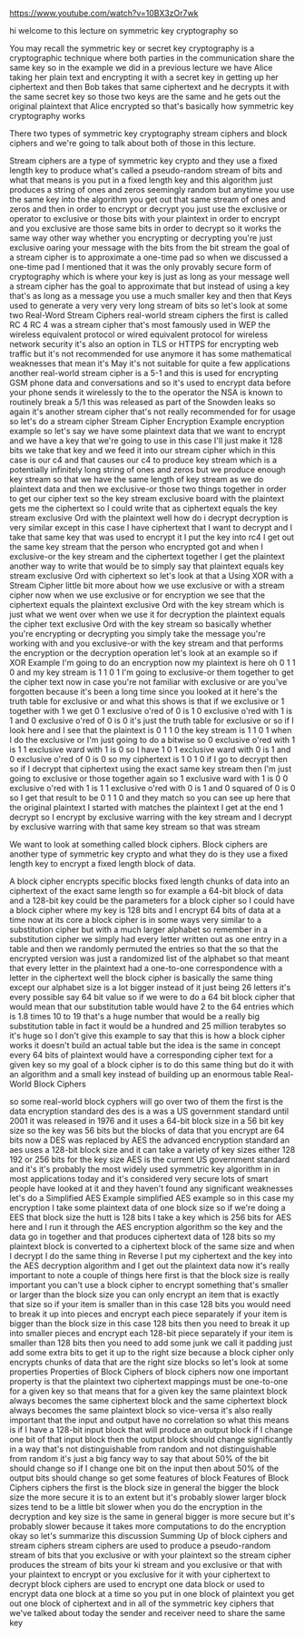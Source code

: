 https://www.youtube.com/watch?v=10BX3zOr7wk


hi welcome to this lecture on symmetric key cryptography so 


You may recall the symmetric key or secret key cryptography is a cryptographic technique where both parties in the communication share the same key so in the example we did in a previous lecture we have Alice taking her plain text and encrypting it with a secret key in getting up her ciphertext and then Bob takes that same ciphertext and he decrypts it with the same secret key so those two keys are the same and he gets out the original plaintext that Alice encrypted so that's basically how symmetric key cryptography works 

There two types of symmetric key cryptography stream ciphers and block ciphers and we're going to talk about both of those in this lecture. 

Stream ciphers are a type of symmetric key crypto and they use a fixed length key to produce what's called a pseudo-random stream of bits and what that means is you put in a fixed length key and this algorithm just produces a string of ones and zeros seemingly random but anytime you use the same key into the algorithm you get out that same stream of ones and zeros and then in order to encrypt or decrypt you just use the exclusive or operator to exclusive or those bits with your plaintext in order to encrypt and you exclusive are those same bits in order to decrypt so it works the same way other way whether you encrypting or decrypting you're just exclusive oaring your message with the bits from the bit stream the goal of a stream cipher is to approximate a one-time pad so when we discussed a one-time pad I mentioned that it was the only provably secure form of cryptography which is where your key is just as long as your message well a stream cipher has the goal to approximate that but instead of using a key that's as long as a message you use a much smaller key and then that Keys used to generate a very very very long stream of bits so let's look at some two Real-Word Stream Ciphers real-world stream ciphers the first is called RC 4 RC 4 was a stream cipher that's most famously used in WEP the wireless equivalent protocol or wired equivalent protocol for wireless network security it's also an option in TLS or HTTPS for encrypting web traffic but it's not recommended for use anymore it has some mathematical weaknesses that mean it's May it's not suitable for quite a few applications another real-world stream cipher is a 5-1 and this is used for encrypting GSM phone data and conversations and so it's used to encrypt data before your phone sends it wirelessly to the to the operator the NSA is known to routinely break a 5/1 this was released as part of the Snowden leaks so again it's another stream cipher that's not really recommended for for usage so let's do a stream cipher Stream Cipher Encryption Example encryption example so let's say we have some plaintext data that we want to encrypt and we have a key that we're going to use in this case I'll just make it 128 bits we take that key and we feed it into our stream cipher which in this case is our c4 and that causes our c4 to produce key stream which is a potentially infinitely long string of ones and zeros but we produce enough key stream so that we have the same length of key stream as we do plaintext data and then we exclusive-or those two things together in order to get our cipher text so the key stream exclusive board with the plaintext gets me the ciphertext so I could write that as ciphertext equals the key stream exclusive Ord with the plaintext well how do i decrypt decryption is very similar except in this case I have ciphertext that I want to decrypt and I take that same key that was used to encrypt it I put the key into rc4 I get out the same key stream that the person who encrypted got and when I exclusive-or the key stream and the ciphertext together I get the plaintext another way to write that would be to simply say that plaintext equals key stream exclusive Ord with ciphertext so let's look at that a Using XOR with a Stream Cipher little bit more about how we use exclusive or with a stream cipher now when we use exclusive or for encryption we see that the ciphertext equals the plaintext exclusive Ord with the key stream which is just what we went over when we use it for decryption the plaintext equals the cipher text exclusive Ord with the key stream so basically whether you're encrypting or decrypting you simply take the message you're working with and you exclusive-or with the key stream and that performs the encryption or the decryption operation let's look at an example so if XOR Example I'm going to do an encryption now my plaintext is here oh 0 1 1 0 and my key stream is 1 1 0 1 I'm going to exclusive-or them together to get the cipher text now in case you're not familiar with exclusive or are you've forgotten because it's been a long time since you looked at it here's the truth table for exclusive or and what this shows is that if we exclusive or 1 together with 1 we get 0 1 exclusive o'red of 0 is 1 0 exclusive o'red with 1 is 1 and 0 exclusive o'red of 0 is 0 it's just the truth table for exclusive or so if I look here and I see that the plaintext is 0 1 1 0 the key stream is 1 1 0 1 when I do the exclusive or I'm just going to do a bitwise so 0 exclusive o'red with 1 is 1 1 exclusive ward with 1 is 0 so I have 1 0 1 exclusive ward with 0 is 1 and 0 exclusive o'red of 0 is 0 so my ciphertext is 1 0 1 0 if I go to decrypt then so if I decrypt that ciphertext using the exact same key stream then I'm just going to exclusive or those together again so 1 exclusive ward with 1 is 0 0 exclusive o'red with 1 is 1 1 exclusive o'red with 0 is 1 and 0 squared of 0 is 0 so I get that result to be 0 1 1 0 and they match so you can see up here that the original plaintext I started with matches the plaintext I get at the end 1 decrypt so I encrypt by exclusive warring with the key stream and I decrypt by exclusive warring with that same key stream so that was stream 


We want to look at something called block ciphers. 
Block ciphers are another type of symmetric key crypto and what they do is they use a fixed length key to encrypt a fixed length block of data. 

A block cipher encrypts specific blocks fixed length chunks of data into an ciphertext of the exact same length so for example a 64-bit block of data and a 128-bit key could be the parameters for a block cipher so I could have a block cipher where my key is 128 bits and I encrypt 64 bits of data at a time now at its core a block cipher is in some ways very similar to a substitution cipher but with a much larger alphabet so remember in a substitution cipher we simply had every letter written out as one entry in a table and then we randomly permuted the entries so that the so that the encrypted version was just a randomized list of the alphabet so that meant that every letter in the plaintext had a one-to-one correspondence with a letter in the ciphertext well the block cipher is basically the same thing except our alphabet size is a lot bigger instead of it just being 26 letters it's every possible say 64 bit value so if we were to do a 64 bit block cipher that would mean that our substitution table would have 2 to the 64 entries which is 1.8 times 10 to 19 that's a huge number that would be a really big substitution table in fact it would be a hundred and 25 million terabytes so it's huge so I don't give this example to say that this is how a block cipher works it doesn't build an actual table but the idea is the same in concept every 64 bits of plaintext would have a corresponding cipher text for a given key so my goal of a block cipher is to do this same thing but do it with an algorithm and a small key instead of building up an enormous table Real-World Block Ciphers 



so some real-world block cyphers will go over two of them the first is the data encryption standard des des is a was a US government standard until 2001 it was released in 1976 and it uses a 64-bit block size in a 56 bit key size so the key was 56 bits but the blocks of data that you encrypt are 64 bits now a DES was replaced by AES the advanced encryption standard an aes uses a 128-bit block size and it can take a variety of key sizes either 128 192 or 256 bits for the key size AES is the current US government standard and it's it's probably the most widely used symmetric key algorithm in in most applications today and it's considered very secure lots of smart people have looked at it and they haven't found any significant weaknesses let's do a Simplified AES Example simplified AES example so in this case my encryption I take some plaintext data of one block size so if we're doing a EES that block size the hutt is 128 bits I take a key which is 256 bits for AES here and I run it through the AES encryption algorithm so the key and the data go in together and that produces ciphertext data of 128 bits so my plaintext block is converted to a ciphertext block of the same size and when I decrypt I do the same thing in Reverse I put my ciphertext and the key into the AES decryption algorithm and I get out the plaintext data now it's really important to note a couple of things here first is that the block size is really important you can't use a block cipher to encrypt something that's smaller or larger than the block size you can only encrypt an item that is exactly that size so if your item is smaller than in this case 128 bits you would need to break it up into pieces and encrypt each piece separately if your item is bigger than the block size in this case 128 bits then you need to break it up into smaller pieces and encrypt each 128-bit piece separately if your item is smaller than 128 bits then you need to add some junk we call it padding just add some extra bits to get it up to the right size because a block cipher only encrypts chunks of data that are the right size blocks so let's look at some properties Properties of Block Ciphers of block ciphers now one important property is that the plaintext two ciphertext mappings must be one-to-one for a given key so that means that for a given key the same plaintext block always becomes the same ciphertext block and the same ciphertext block always becomes the same plaintext block so vice-versa it's also really important that the input and output have no correlation so what this means is if I have a 128-bit input block that will produce an output block if I change one bit of that input block then the output block should change significantly in a way that's not distinguishable from random and not distinguishable from random it's just a big fancy way to say that about 50% of the bit should change so if I change one bit on the input then about 50% of the output bits should change so get some features of block Features of Block Ciphers ciphers the first is the block size in general the bigger the block size the more secure it is to an extent but it's probably slower larger block sizes tend to be a little bit slower when you do the encryption in the decryption and key size is the same in general bigger is more secure but it's probably slower because it takes more computations to do the encryption okay so let's summarize this discussion Summing Up of block ciphers and stream ciphers stream ciphers are used to produce a pseudo-random stream of bits that you exclusive or with your plaintext so the stream cipher produces the stream of bits your ki stream and you exclusive or that with your plaintext to encrypt or you exclusive for it with your ciphertext to decrypt block ciphers are used to encrypt one data block or used to encrypt data one block at a time so you put in one block of plaintext you get out one block of ciphertext and in all of the symmetric key ciphers that we've talked about today the sender and receiver need to share the same key  